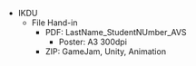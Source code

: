 - IKDU
	- File Hand-in
		- PDF: LastName_StudentNUmber_AVS
			- Poster: A3 300dpi
		- ZIP: GameJam, Unity, Animation